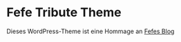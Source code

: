 Fefe Tribute Theme
==================

Dieses WordPress-Theme ist eine Hommage an [Fefes Blog](http://blog.fefe.de) 